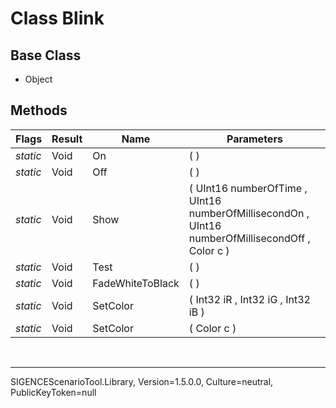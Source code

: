 # Class Blink
## Base Class
- Object
## Methods
Flags|Result|Name|Parameters
-|-|-|-
*static*|Void|On|( )
*static*|Void|Off|( )
*static*|Void|Show|( UInt16 numberOfTime , UInt16 numberOfMillisecondOn , UInt16 numberOfMillisecondOff , Color c )
*static*|Void|Test|( )
*static*|Void|FadeWhiteToBlack|( )
*static*|Void|SetColor|( Int32 iR , Int32 iG , Int32 iB )
*static*|Void|SetColor|( Color c )

<br /><hr />
SIGENCEScenarioTool.Library, Version=1.5.0.0, Culture=neutral, PublicKeyToken=null
